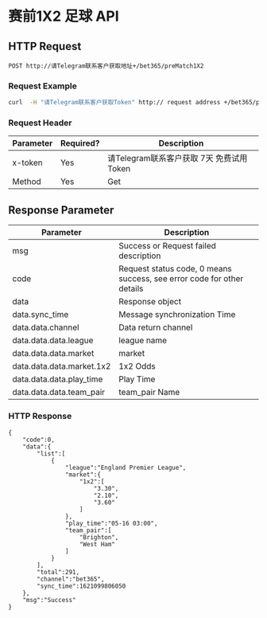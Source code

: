 # 赛前1X2 足球 API


## HTTP Request 
```POST http://请Telegram联系客户获取地址+/bet365/preMatch1X2```


### Request Example

```zsh
curl  -H "请Telegram联系客户获取Token" http:// request address +/bet365/preMatch1X2
```
###  Request Header

| Parameter | Required? | Description |
| --------   | ----- | ---- |
| x-token | Yes |请Telegram联系客户获取 7天 免费试用Token|
| Method | Yes | Get|

## Response Parameter

|Parameter| Description |
| --------|-----|
| msg |Success or Request failed description|
| code |Request status code, 0 means success, see error code for other details|
| data |Response object|
| data.sync_time |Message synchronization Time|
| data.data.channel |Data return channel|
| data.data.data.league |league name|
| data.data.data.market | market |
| data.data.data.market.1x2 | 1x2 Odds |
| data.data.data.play_time |Play Time|
| data.data.data.team_pair |team_pair Name|

### HTTP Response

```
{
    "code":0,
    "data":{
        "list":[
            {
                "league":"England Premier League",
                "market":{
                    "1x2":[
                        "3.30",
                        "2.10",
                        "3.60"
                    ]
                },
                "play_time":"05-16 03:00",
                "team_pair":[
                    "Brighton",
                    "West Ham"
                ]
            }
        ],
        "total":291,
        "channel":"bet365",
        "sync_time":1621099806050
    },
    "msg":"Success"
}
```